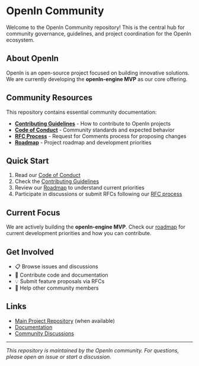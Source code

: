 # Openln Community

Welcome to the Openln Community repository! This is the central hub for community governance, guidelines, and project coordination for the Openln ecosystem.

## About Openln

Openln is an open-source project focused on building innovative solutions. We are currently developing the **openln-engine MVP** as our core offering.

## Community Resources

This repository contains essential community documentation:

- **[Contributing Guidelines](CONTRIBUTING.md)** - How to contribute to Openln projects
- **[Code of Conduct](CODE_OF_CONDUCT.md)** - Community standards and expected behavior
- **[RFC Process](RFC/)** - Request for Comments process for proposing changes
- **[Roadmap](ROADMAP.md)** - Project roadmap and development priorities

## Quick Start

1. Read our [Code of Conduct](CODE_OF_CONDUCT.md)
2. Check the [Contributing Guidelines](CONTRIBUTING.md)
3. Review our [Roadmap](ROADMAP.md) to understand current priorities
4. Participate in discussions or submit RFCs following our [RFC process](RFC/)

## Current Focus

We are actively building the **openln-engine MVP**. Check our [roadmap](ROADMAP.md) for current development priorities and how you can contribute.

## Get Involved

- 📋 Browse issues and discussions
- 🔧 Contribute code and documentation
- 💡 Submit feature proposals via RFCs
- 🤝 Help other community members

## Links

- [Main Project Repository](https://github.com/Openln-git) (when available)
- [Documentation](https://github.com/Openln-git/Openln-Community)
- [Community Discussions](https://github.com/Openln-git/Openln-Community/discussions)

---

*This repository is maintained by the Openln community. For questions, please open an issue or start a discussion.*
